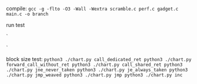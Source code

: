 compile:
`
gcc -g -flto -O3 -Wall -Wextra scramble.c perf.c gadget.c main.c -o branch
`

run test 

`

`

block size test:
`
python3 ./chart.py call_dedicated_ret
python3 ./chart.py forward_call_without_ret
python3 ./chart.py call_shared_ret
python3 ./chart.py jne_never_taken
python3 ./chart.py je_always_taken
python3 ./chart.py jmp_weaved
python3 ./chart.py jmp
python3 ./chart.py inc
`